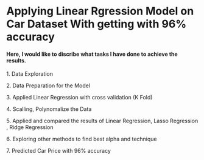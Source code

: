 <h1> Applying Linear Rgression Model on Car Dataset With getting with 96% accuracy</h1>

<h4>Here, I would like to discribe what tasks I have done to achieve the results.</h4>
<p>1. Data Exploration </p>
<p>2. Data Preparation for the Model </p>
<p>3. Applied Linear Regression with cross validation (K Fold)   </p>
<p>4. Scalling, Polynomalize the Data </p>
<p>5. Applied and compared the results of Linear Regression, Lasso Regression , Ridge Regression </p>
<p>6. Exploring other methods to find best alpha and technique </p>
<p>7. Predicted Car Price with 96% accuracy</p>
